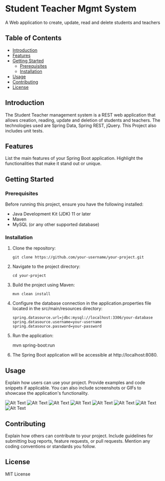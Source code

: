 # Student Teacher Mgmt System

A Web application to create, update, read and delete students and teachers

## Table of Contents

- [Introduction](#introduction)
- [Features](#features)
- [Getting Started](#getting-started)
  - [Prerequisites](#prerequisites)
  - [Installation](#installation)
- [Usage](#usage)
- [Contributing](#contributing)
- [License](#license)

## Introduction

The Student Teacher management system is a REST web application that allows creation, reading, update and deletion of students and teachers. The technologies used are Spring Data, Spring REST, jQuery. This Project also includes unit tests.

## Features

List the main features of your Spring Boot application. Highlight the functionalities that make it stand out or unique.

## Getting Started

### Prerequisites

Before running this project, ensure you have the following installed:

- Java Development Kit (JDK) 11 or later
- Maven
- MySQL (or any other supported database)

### Installation

1. Clone the repository:

   ```shell
   git clone https://github.com/your-username/your-project.git
   
2. Navigate to the project directory:
    ```shell
    cd your-project
   
3. Build the project using Maven:
   ```shell
   mvn clean install

4. Configure the database connection in the application.properties file located in the src/main/resources directory:
      ```shell
   spring.datasource.url=jdbc:mysql://localhost:3306/your-database
   spring.datasource.username=your-username
   spring.datasource.password=your-password
   
5. Run the application:
  
   mvn spring-boot:run

6. The Spring Boot application will be accessible at http://localhost:8080.
   
## Usage

Explain how users can use your project. Provide examples and code snippets if applicable. You can also include screenshots or GIFs to showcase the application's functionality.

![Alt Text](./images/1.png)
![Alt Text](./images/2.png)
![Alt Text](./images/3.png)
![Alt Text](./images/4.png)
![Alt Text](./images/5.png)
![Alt Text](./images/6.png)
![Alt Text](./images/7.png)
![Alt Text](./images/8.png)

## Contributing

Explain how others can contribute to your project. Include guidelines for submitting bug reports, feature requests, or pull requests. Mention any coding conventions or standards you follow.

## License

MIT License
